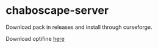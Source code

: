 # chaboscape-server


Download pack in releases and install through curseforge.

Download optifine [here](https://www.optifine.net/downloads) 